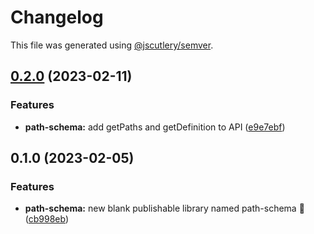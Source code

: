 # Changelog

This file was generated using [@jscutlery/semver](https://github.com/jscutlery/semver).

## [0.2.0](https://github.com/enio-ireland/enio/compare/path-schema-0.1.0...path-schema-0.2.0) (2023-02-11)


### Features

* **path-schema:** add getPaths and getDefinition to API ([e9e7ebf](https://github.com/enio-ireland/enio/commit/e9e7ebf6a400a0955a78dd1b0d45f4527b5150a4))

## 0.1.0 (2023-02-05)


### Features

* **path-schema:** new blank publishable library named path-schema :construction: ([cb998eb](https://github.com/enio-ireland/enio/commit/cb998eb69e180c3a379f369e1d00866a057262d7))
